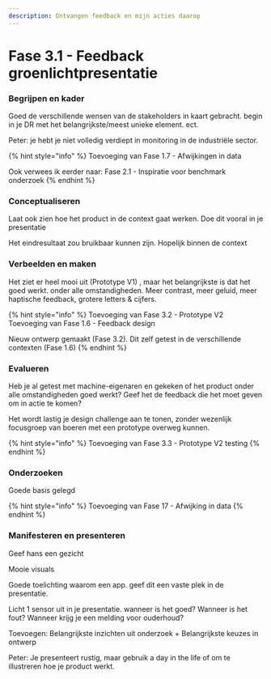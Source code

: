```yaml
---
description: Ontvangen feedback en mijn acties daarop
---
```


# Fase 3.1 - Feedback groenlichtpresentatie

### Begrijpen en kader

Goed de verschillende wensen van de stakeholders in kaart gebracht. begin in je DR met het belangrijkste/meest unieke element. ect.

Peter: je hebt je niet volledig verdiept in monitoring in de industriële sector.

{% hint style="info" %}
Toevoeging van Fase 1.7 - Afwijkingen in data

Ook verwees ik eerder naar: Fase 2.1 - Inspiratie voor benchmark onderzoek
{% endhint %}

### Conceptualiseren

Laat ook zien hoe het product in de context gaat werken. Doe dit vooral in je presentatie

Het eindresultaat zou bruikbaar kunnen zijn. Hopelijk binnen de context

### Verbeelden en maken

Het ziet er heel mooi uit \(Prototype V1\) , maar het belangrijkste is dat het goed werkt. onder alle omstandigheden. Meer contrast, meer geluid, meer haptische feedback, grotere letters & cijfers.

{% hint style="info" %}
Toevoeging van Fase 3.2 - Prototype V2  
Toevoeging van Fase 1.6 - Feedback design  


Nieuw ontwerp gemaakt \(Fase 3.2\). Dit zelf getest in de verschillende contexten \(Fase 1.6\)
{% endhint %}

### Evalueren

Heb je al getest met machine-eigenaren en gekeken of het product onder alle omstandigheden goed werkt? Geef het de feedback die het moet geven om in actie te komen?

Het wordt lastig je design challenge aan te tonen, zonder wezenlijk focusgroep van boeren met een prototype overweg kunnen.

{% hint style="info" %}
Toevoeging van Fase 3.3 - Prototype V2 testing
{% endhint %}

### Onderzoeken

Goede basis gelegd

{% hint style="info" %}
Toevoeging van Fase 17 - Afwijking in data
{% endhint %}

### Manifesteren en presenteren

Geef hans een gezicht

Mooie visuals

Goede toelichting waarom een app. geef dit een vaste plek in de presentatie.

Licht 1 sensor uit in je presentatie. wanneer is het goed? Wanneer is het fout? Wanneer krijg je een melding voor ouderhoud?

Toevoegen: Belangrijkste inzichten uit onderzoek + Belangrijkste keuzes in ontwerp

Peter: Je presenteert rustig, maar gebruik a day in the life of om te illustreren hoe je product werkt.





